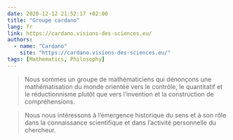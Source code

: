 ```yaml
---
date: 2020-12-12 21:52:17 +02:00
title: "Groupe cardano"
lang: fr
link: https://cardano.visions-des-sciences.eu/
authors:
  - name: "Cardano"
    site: "https://cardano.visions-des-sciences.eu/"
tags: [Mathematics, Philosophy]
---
```


> Nous sommes un groupe de mathématiciens qui dénonçons une mathématisation du monde orientée vers le contrôle, le quantitatif et le réductionnisme plutôt que vers l’invention et la construction de compréhensions.

> Nous nous intéressons à l’émergence historique du sens et à son rôle dans la connaissance scientifique et dans l’activité personnelle du chercheur. 

